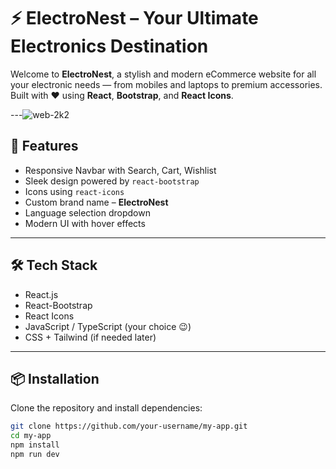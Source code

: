 # ⚡ ElectroNest – Your Ultimate Electronics Destination

Welcome to **ElectroNest**, a stylish and modern eCommerce website for all your electronic needs — from mobiles and laptops to premium accessories. Built with ❤️ using **React**, **Bootstrap**, and **React Icons**.

---![web-2k2](https://github.com/user-attachments/assets/b667e11f-427f-4bc2-86f0-858e7f2c5635)


## 🚀 Features

- Responsive Navbar with Search, Cart, Wishlist
- Sleek design powered by `react-bootstrap`
- Icons using `react-icons`
- Custom brand name – **ElectroNest**
- Language selection dropdown
- Modern UI with hover effects

---

## 🛠 Tech Stack

- React.js
- React-Bootstrap
- React Icons
- JavaScript / TypeScript (your choice 😉)
- CSS + Tailwind (if needed later)

---

## 📦 Installation

Clone the repository and install dependencies:

```bash
git clone https://github.com/your-username/my-app.git
cd my-app
npm install
npm run dev
